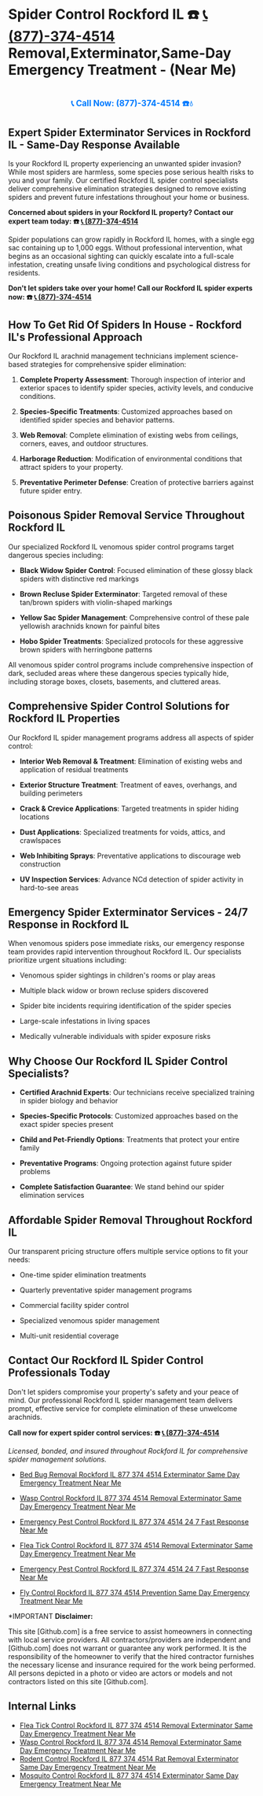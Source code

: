 # Spider Control Rockford IL ☎️ [📞 (877)-374-4514](https://pest-control-4514.netlify.app) Removal,Exterminator,Same-Day Emergency Treatment - (Near Me)
# 

<p align="center" style="font-size: 1.2em; font-weight: bold; margin: 20px 0;">
  <a href="https://pest-control-4514.netlify.app" target="_blank" style="color: #007BFF; text-decoration: none;">📞 Call Now: (877)-374-4514 ☎️💧</a>
</p>

## Expert Spider Exterminator Services in Rockford IL - Same-Day Response Available

Is your Rockford IL property experiencing an unwanted spider invasion? While most spiders are harmless, some species pose serious health risks to you and your family. Our certified Rockford IL spider control specialists deliver comprehensive elimination strategies designed to remove existing spiders and prevent future infestations throughout your home or business.

**Concerned about spiders in your Rockford IL property? Contact our expert team today: ☎️ [📞 (877)-374-4514](https://pest-control-4514.netlify.app)**

Spider populations can grow rapidly in Rockford IL homes, with a single egg sac containing up to 1,000 eggs. Without professional intervention, what begins as an occasional sighting can quickly escalate into a full-scale infestation, creating unsafe living conditions and psychological distress for residents.

**Don't let spiders take over your home! Call our Rockford IL spider experts now: ☎️ [📞 (877)-374-4514](https://pest-control-4514.netlify.app)**

## How To Get Rid Of Spiders In House - Rockford IL's Professional Approach

Our Rockford IL arachnid management technicians implement science-based strategies for comprehensive spider elimination:

1. **Complete Property Assessment**: Thorough inspection of interior and exterior spaces to identify spider species, activity levels, and conducive conditions.

2. **Species-Specific Treatments**: Customized approaches based on identified spider species and behavior patterns.

3. **Web Removal**: Complete elimination of existing webs from ceilings, corners, eaves, and outdoor structures.

4. **Harborage Reduction**: Modification of environmental conditions that attract spiders to your property.

5. **Preventative Perimeter Defense**: Creation of protective barriers against future spider entry.

## Poisonous Spider Removal Service Throughout Rockford IL

Our specialized Rockford IL venomous spider control programs target dangerous species including:

- **Black Widow Spider Control**: Focused elimination of these glossy black spiders with distinctive red markings

- **Brown Recluse Spider Exterminator**: Targeted removal of these tan/brown spiders with violin-shaped markings

- **Yellow Sac Spider Management**: Comprehensive control of these pale yellowish arachnids known for painful bites

- **Hobo Spider Treatments**: Specialized protocols for these aggressive brown spiders with herringbone patterns

All venomous spider control programs include comprehensive inspection of dark, secluded areas where these dangerous species typically hide, including storage boxes, closets, basements, and cluttered areas.

## Comprehensive Spider Control Solutions for Rockford IL Properties

Our Rockford IL spider management programs address all aspects of spider control:

- **Interior Web Removal & Treatment**: Elimination of existing webs and application of residual treatments

- **Exterior Structure Treatment**: Treatment of eaves, overhangs, and building perimeters

- **Crack & Crevice Applications**: Targeted treatments in spider hiding locations

- **Dust Applications**: Specialized treatments for voids, attics, and crawlspaces

- **Web Inhibiting Sprays**: Preventative applications to discourage web construction

- **UV Inspection Services**: Advance NCd detection of spider activity in hard-to-see areas

## Emergency Spider Exterminator Services - 24/7 Response in Rockford IL

When venomous spiders pose immediate risks, our emergency response team provides rapid intervention throughout Rockford IL. Our specialists prioritize urgent situations including:

- Venomous spider sightings in children's rooms or play areas

- Multiple black widow or brown recluse spiders discovered

- Spider bite incidents requiring identification of the spider species

- Large-scale infestations in living spaces

- Medically vulnerable individuals with spider exposure risks

## Why Choose Our Rockford IL Spider Control Specialists?

- **Certified Arachnid Experts**: Our technicians receive specialized training in spider biology and behavior

- **Species-Specific Protocols**: Customized approaches based on the exact spider species present

- **Child and Pet-Friendly Options**: Treatments that protect your entire family

- **Preventative Programs**: Ongoing protection against future spider problems

- **Complete Satisfaction Guarantee**: We stand behind our spider elimination services

## Affordable Spider Removal Throughout Rockford IL

Our transparent pricing structure offers multiple service options to fit your needs:

- One-time spider elimination treatments

- Quarterly preventative spider management programs

- Commercial facility spider control

- Specialized venomous spider management

- Multi-unit residential coverage

## Contact Our Rockford IL Spider Control Professionals Today

Don't let spiders compromise your property's safety and your peace of mind. Our professional Rockford IL spider management team delivers prompt, effective service for complete elimination of these unwelcome arachnids.

**Call now for expert spider control services: ☎️ [📞 (877)-374-4514](https://pest-control-4514.netlify.app)**

*Licensed, bonded, and insured throughout Rockford IL for comprehensive spider management solutions.*


- [Bed Bug Removal Rockford IL 877 374 4514 Exterminator Same Day Emergency Treatment Near Me](https://github.com/allyoucaneatsushiin/pest-control/blob/main/Bed-Bug-Removal-Rockford-IL-877-374-4514-Exterminator-Same-Day-Emergency-Treatment-Near-Me.md)
- [Wasp Control Rockford IL 877 374 4514 Removal Exterminator Same Day Emergency Treatment Near Me](https://github.com/allyoucaneatsushiin/pest-control/blob/main/Wasp-Control-Rockford-IL-877-374-4514-Removal-Exterminator-Same-Day-Emergency-Treatment-Near-Me.md)
- [Emergency Pest Control Rockford IL 877 374 4514 24 7 Fast Response Near Me](https://github.com/allyoucaneatsushiin/pest-control/blob/main/Emergency-Pest-Control-Rockford-IL-877-374-4514-24-7-Fast-Response-Near-Me.md)


- [Flea Tick Control Rockford IL 877 374 4514 Removal Exterminator Same Day Emergency Treatment Near Me](https://github.com/allyoucaneatsushiin/pest-control/blob/main/Flea-Tick-Control-Rockford-IL-877-374-4514-Removal-Exterminator-Same-Day-Emergency-Treatment-Near-Me.md)
- [Emergency Pest Control Rockford IL 877 374 4514 24 7 Fast Response Near Me](https://github.com/allyoucaneatsushiin/pest-control/blob/main/Emergency-Pest-Control-Rockford-IL-877-374-4514-24-7-Fast-Response-Near-Me.md)
- [Fly Control Rockford IL 877 374 4514 Prevention Same Day Emergency Treatment Near Me](https://github.com/allyoucaneatsushiin/pest-control/blob/main/Fly-Control-Rockford-IL-877-374-4514-Prevention-Same-Day-Emergency-Treatment-Near-Me.md)


*IMPORTANT **Disclaimer:**  

This site [Github.com] is a free service to assist homeowners in connecting with local service providers. All contractors/providers are independent and [Github.com] does not warrant or guarantee any work performed. It is the responsibility of the homeowner to verify that the hired contractor furnishes the necessary license and insurance required for the work being performed. All persons depicted in a photo or video are actors or models and not contractors listed on this site [Github.com].


## Internal Links
- [Flea Tick Control Rockford IL 877 374 4514 Removal Exterminator Same Day Emergency Treatment Near Me](https://github.com/allyoucaneatsushiin/pest-control/blob/main/Flea-Tick-Control-Rockford-IL-877-374-4514-Removal-Exterminator-Same-Day-Emergency-Treatment-Near-Me.md)
- [Wasp Control Rockford IL 877 374 4514 Removal Exterminator Same Day Emergency Treatment Near Me](https://github.com/allyoucaneatsushiin/pest-control/blob/main/Wasp-Control-Rockford-IL-877-374-4514-Removal-Exterminator-Same-Day-Emergency-Treatment-Near-Me.md)
- [Rodent Control Rockford IL 877 374 4514 Rat Removal Exterminator Same Day Emergency Treatment Near Me](https://github.com/allyoucaneatsushiin/pest-control/blob/main/Rodent-Control-Rockford-IL-877-374-4514-Rat-Removal-Exterminator-Same-Day-Emergency-Treatment-Near-Me.md)
- [Mosquito Control Rockford IL 877 374 4514 Exterminator Same Day Emergency Treatment Near Me](https://github.com/allyoucaneatsushiin/pest-control/blob/main/Mosquito-Control-Rockford-IL-877-374-4514-Exterminator-Same-Day-Emergency-Treatment-Near-Me.md)
